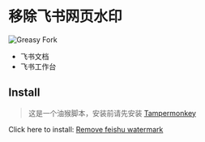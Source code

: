 # 移除飞书网页水印

![Greasy Fork](https://img.shields.io/greasyfork/dt/459967)

- 飞书文档
- 飞书工作台

## Install

> 这是一个油猴脚本，安装前请先安装 [Tampermonkey](https://www.tampermonkey.net/)

Click here to install: [Remove feishu watermark](https://greasyfork.org/zh-CN/scripts/459967)
